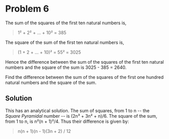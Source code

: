 # Problem 6

The sum of the squares of the first ten natural numbers is,

> 1² + 2² + ... + 10² = 385

The square of the sum of the first ten natural numbers is,

> (1 + 2 + ... + 10)² = 55² = 3025

Hence the difference between the sum of the squares of the first ten
natural numbers and the square of the sum is 3025 - 385 = 2640.

Find the difference between the sum of the squares of the first one
hundred natural numbers and the square of the sum.

## Solution

This has an analytical solution. The sum of squares, from 1 to n -- the
*Square Pyramidal* number -- is (2n³ + 3n² + n)/6. The square of the
sum, from 1 to n, is n²(n + 1)²/4. Thus their difference is given by:

> n(n + 1)(n - 1)(3n + 2) / 12
